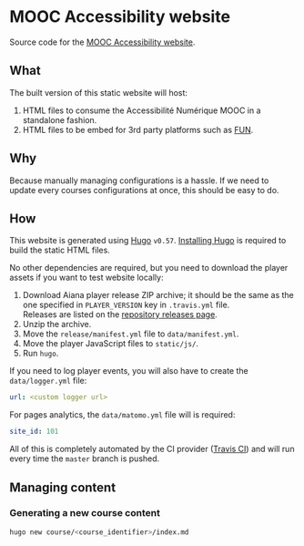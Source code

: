 # MOOC Accessibility website

Source code for the [MOOC Accessibility website](https://mooc-accessibility.inria.fr).

## What

The built version of this static website will host:

1. HTML files to consume the Accessibilité Numérique MOOC in a standalone fashion.
2. HTML files to be embed for 3rd party platforms such as [FUN](https://www.fun-mooc.fr).

## Why

Because manually managing configurations is a hassle. If we need to update every courses configurations at once, this should be easy to do.

## How

This website is generated using [Hugo](https://gohugo.io) `v0.57`. [Installing Hugo](https://gohugo.io/getting-started/installing) is required to build the static HTML files.

No other dependencies are required, but you need to download the player assets if you want to test website locally:

1. Download Aiana player release ZIP archive; it should be the same as the one specified in `PLAYER_VERSION` key in `.travis.yml` file.  
  Releases are listed on the [repository releases page](https://github.com/dashdashzako/aiana-player/releases).
2. Unzip the archive.
3. Move the `release/manifest.yml` file to `data/manifest.yml`.
4. Move the player JavaScript files to `static/js/`.
5. Run `hugo`.

If you need to log player events, you will also have to create the `data/logger.yml` file:

```yaml
url: <custom logger url>
```

For pages analytics, the `data/matomo.yml` file will is required:

```yaml
site_id: 101
```

All of this is completely automated by the CI provider ([Travis CI](https://travis-ci.com)) and will run every time the `master` branch is pushed.

## Managing content

### Generating a new course content

```sh
hugo new course/<course_identifier>/index.md
```
